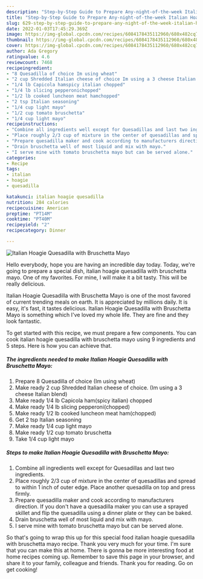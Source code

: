 ```yaml
---
description: "Step-by-Step Guide to Prepare Any-night-of-the-week Italian Hoagie Quesadilla with Bruschetta Mayo"
title: "Step-by-Step Guide to Prepare Any-night-of-the-week Italian Hoagie Quesadilla with Bruschetta Mayo"
slug: 629-step-by-step-guide-to-prepare-any-night-of-the-week-italian-hoagie-quesadilla-with-bruschetta-mayo
date: 2022-01-03T17:45:29.369Z
image: https://img-global.cpcdn.com/recipes/6084178435112960/680x482cq70/italian-hoagie-quesadilla-with-bruschetta-mayo-recipe-main-photo.jpg
thumbnail: https://img-global.cpcdn.com/recipes/6084178435112960/680x482cq70/italian-hoagie-quesadilla-with-bruschetta-mayo-recipe-main-photo.jpg
cover: https://img-global.cpcdn.com/recipes/6084178435112960/680x482cq70/italian-hoagie-quesadilla-with-bruschetta-mayo-recipe-main-photo.jpg
author: Ada Gregory
ratingvalue: 4.6
reviewcount: 7468
recipeingredient:
- "8 Quesadilla of choice Im using wheat"
- "2 cup Shredded Italian cheese of choice Im using a 3 cheese Italian blend"
- "1/4 lb Capicola hamspicy italian chopped"
- "1/4 lb slicing pepperonichopped"
- "1/2 lb cooked luncheon meat hamchopped"
- "2 tsp Italian seasoning"
- "1/4 cup light mayo"
- "1/2 cup tomato bruschetta"
- "1/4 cup light mayo"
recipeinstructions:
- "Combine all ingredients well except for Quesadillas and last two ingredients."
- "Place roughly 2/3 cup of mixture in the center of quesadillas and spread to within 1 inch of outer edge. Place another quesadilla on top and press firmly."
- "Prepare quesadilla maker and cook according to manufacturers direction. If you don&#39;t have a quesadilla maker you can use a sprayed skillet and flip the quesadilla using a dinner plate or they can be baked."
- "Drain bruschetta well of most liquid and mix with mayo."
- "I serve mine with tomato bruschetta mayo but can be served alone."
categories:
- Recipe
tags:
- italian
- hoagie
- quesadilla

katakunci: italian hoagie quesadilla 
nutrition: 284 calories
recipecuisine: American
preptime: "PT14M"
cooktime: "PT40M"
recipeyield: "2"
recipecategory: Dinner

---
```



![Italian Hoagie Quesadilla with Bruschetta Mayo](https://img-global.cpcdn.com/recipes/6084178435112960/680x482cq70/italian-hoagie-quesadilla-with-bruschetta-mayo-recipe-main-photo.jpg)

Hello everybody, hope you are having an incredible day today. Today, we're going to prepare a special dish, italian hoagie quesadilla with bruschetta mayo. One of my favorites. For mine, I will make it a bit tasty. This will be really delicious.

Italian Hoagie Quesadilla with Bruschetta Mayo is one of the most favored of current trending meals on earth. It is appreciated by millions daily. It is easy, it's fast, it tastes delicious. Italian Hoagie Quesadilla with Bruschetta Mayo is something which I've loved my whole life. They are fine and they look fantastic.




To get started with this recipe, we must prepare a few components. You can cook italian hoagie quesadilla with bruschetta mayo using 9 ingredients and 5 steps. Here is how you can achieve that.

<!--inarticleads1-->

##### The ingredients needed to make Italian Hoagie Quesadilla with Bruschetta Mayo:

1. Prepare 8 Quesadilla of choice (Im using wheat)
1. Make ready 2 cup Shredded Italian cheese of choice. (Im using a 3 cheese Italian blend)
1. Make ready 1/4 lb Capicola ham(spicy italian) chopped
1. Make ready 1/4 lb slicing pepperoni(chopped)
1. Make ready 1/2 lb cooked luncheon meat ham(chopped)
1. Get 2 tsp Italian seasoning
1. Make ready 1/4 cup light mayo
1. Make ready 1/2 cup tomato bruschetta
1. Take 1/4 cup light mayo




<!--inarticleads2-->

##### Steps to make Italian Hoagie Quesadilla with Bruschetta Mayo:

1. Combine all ingredients well except for Quesadillas and last two ingredients.
1. Place roughly 2/3 cup of mixture in the center of quesadillas and spread to within 1 inch of outer edge. Place another quesadilla on top and press firmly.
1. Prepare quesadilla maker and cook according to manufacturers direction. If you don&#39;t have a quesadilla maker you can use a sprayed skillet and flip the quesadilla using a dinner plate or they can be baked.
1. Drain bruschetta well of most liquid and mix with mayo.
1. I serve mine with tomato bruschetta mayo but can be served alone.




So that's going to wrap this up for this special food italian hoagie quesadilla with bruschetta mayo recipe. Thank you very much for your time. I'm sure that you can make this at home. There is gonna be more interesting food at home recipes coming up. Remember to save this page in your browser, and share it to your family, colleague and friends. Thank you for reading. Go on get cooking!
